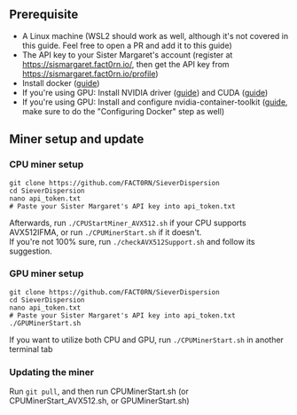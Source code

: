 ## Prerequisite
- A Linux machine (WSL2 should work as well, although it's not covered in this guide. Feel free to open a PR and add it to this guide)
- The API key to your Sister Margaret's account (register at https://sismargaret.fact0rn.io/, then get the API key from https://sismargaret.fact0rn.io/profile)
- Install docker ([guide](https://docs.docker.com/engine/install/ubuntu/))
- If you're using GPU: Install NVIDIA driver ([guide](https://ubuntu.com/server/docs/nvidia-drivers-installation)) and CUDA ([guide](https://docs.nvidia.com/cuda/cuda-installation-guide-linux/index.html#network-repo-installation-for-ubuntu))
- If you're using GPU: Install and configure nvidia-container-toolkit ([guide](https://docs.nvidia.com/datacenter/cloud-native/container-toolkit/latest/install-guide.html#installing-with-apt), make sure to do the "Configuring Docker" step as well)

## Miner setup and update
### CPU miner setup
```
git clone https://github.com/FACT0RN/SieverDispersion
cd SieverDispersion
nano api_token.txt
# Paste your Sister Margaret's API key into api_token.txt
```
Afterwards, run `./CPUStartMiner_AVX512.sh` if your CPU supports AVX512IFMA, or run `./CPUMinerStart.sh` if it doesn't.  
If you're not 100% sure, run `./checkAVX512Support.sh` and follow its suggestion.

### GPU miner setup
```
git clone https://github.com/FACT0RN/SieverDispersion
cd SieverDispersion
nano api_token.txt
# Paste your Sister Margaret's API key into api_token.txt
./GPUMinerStart.sh
```
If you want to utilize both CPU and GPU, run `./CPUMinerStart.sh` in another terminal tab

### Updating the miner
Run `git pull`, and then run CPUMinerStart.sh (or CPUMinerStart_AVX512.sh, or GPUMinerStart.sh)
